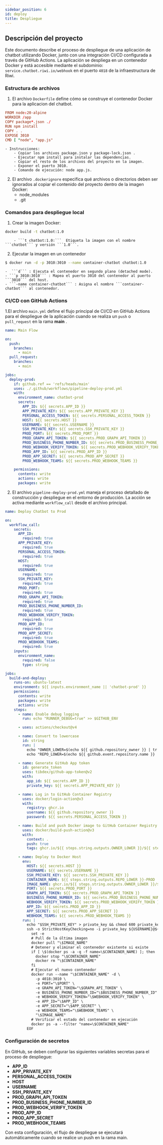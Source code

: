 ```yaml
---
sidebar_position: 6
id: deploy
title: Despliegue
---
```

## Descripción del proyecto

Este documento describe el proceso de despliegue de una aplicación de chatbot utilizando
Docker, junto con una integración CI/CD configurada a través de GitHub Actions. La aplicación
se despliega en un contenedor Docker y está accesible mediante el subdominio:
```service.chatbot.riwi.io/webhook``` en el puerto ```4018``` de la infraestructura de Riwi.

### Estructura de archivos 

1. El archivo ```Dockerfile``` define cómo se construye el contenedor Docker para la aplicacion del chatbot.
```conf title="dockerfile"
FROM node:20-alpine
WORKDIR /app
COPY package*.json ./
RUN npm install
COPY . .
EXPOSE 3010
CMD [ "node", "app.js"
```
    - Instrucciones:
        - Copiar los archivos package.json y package-lock.json .
        - Ejecutar npm install para instalar las dependencias.
        - Copiar el resto de los archivos del proyecto en la imagen.
        - Exponer el puerto 3010.
        - Comando de ejecución: node app.js.
2. El archivo ```.dockerignore``` especifica qué archivos o directorios deben ser ignorados al copiar el
contenido del proyecto dentro de la imagen Docker:
     - node_modules
     - .git  

### Comandos para despliegue local 
1. Crear la imagen Docker:
```.bash
docker build -t chatbot:1.0
```
        - ```t chatbot:1.0:```  Etiqueta la imagen con el nombre ```chatbot``` y versión ```1.0```.
2. Ejecutar la imagen en un contenedor
```.bash
$ docker run -d -p 3010:3010 --name container-chatbot chatbot:1.0
```
    -  ```d``` : Ejecuta el contenedor en segundo plano (detached mode).
    - ```p 3010:3010``` : Mapea el puerto 3010 del contenedor al puerto ```3010``` del host.
    - ```-name container-chatbot``` : Asigna el nombre ```container-chatbot``` al contenedor.

### CI/CD con GitHub Actions
1.El archivo ```main.yml``` define el flujo principal de CI/CD en GitHub Actions para el despliegue de la
aplicación cuando se realiza un ```push``` o ```pull_request``` en la rama **main** .

```yaml title="main.yml"
name: Main Flow

on:
  push:
    branches:
      - main
  pull_request:
    branches:
      - main

jobs:
  deploy-prod:
    if: github.ref == 'refs/heads/main'
    uses: ./.github/workflows/pipeline-deploy-prod.yml
    with:
      environment_name: chatbot-prod
      secrets:
        APP_ID: ${{ secrets.APP_ID }}
        APP_PRIVATE_KEY: ${{ secrets.APP_PRIVATE_KEY }}
        PERSONAL_ACCESS_TOKEN: ${{ secrets.PERSONAL_ACCESS_TOKEN }}
        HOST: ${{ secrets.HOST }}
        USERNAME: ${{ secrets.USERNAME }}
        SSH_PRIVATE_KEY: ${{ secrets.SSH_PRIVATE_KEY }}
        PROD_PORT: ${{ secrets.PROD_PORT }}
        PROD_GRAPH_API_TOKEN: ${{ secrets.PROD_GRAPH_API_TOKEN }}
        PROD_BUSINESS_PHONE_NUMBER_ID: ${{ secrets.PROD_BUSINESS_PHONE_NUMBER_ID }}
        PROD_WEBHOOK_VERIFY_TOKEN: ${{ secrets.PROD_WEBHOOK_VERIFY_TOKEN }}
        PROD_APP_ID: ${{ secrets.PROD_APP_ID }}
        PROD_APP_SECRET: ${{ secrets.PROD_APP_SECRET }}
        PROD_WEBHOOK_TEAMS: ${{ secrets.PROD_WEBHOOK_TEAMS }}

    permissions:
      contents: write
      actions: write
      packages: write
```

2. El archivo ```pipeline-deploy-prod.yml``` maneja el proceso detallado de construcción y despliegue en el
entorno de producción. La acción se activa mediante ```workflow_call``` desde el archivo principal.
``` yml title=:"pipeline-deploy-prod.yml"
name: Deploy Chatbot to Prod

on:
  workflow_call:
    secrets:
      APP_ID:
        required: true
      APP_PRIVATE_KEY:
        required: true
      PERSONAL_ACCESS_TOKEN:
        required: true
      HOST:
        required: true
      USERNAME:
        required: true
      SSH_PRIVATE_KEY:
        required: true
      PROD_PORT:
        required: true
      PROD_GRAPH_API_TOKEN:
        required: true
      PROD_BUSINESS_PHONE_NUMBER_ID:
        required: true
      PROD_WEBHOOK_VERIFY_TOKEN:
        required: true
      PROD_APP_ID:
        required: true
      PROD_APP_SECRET:
        required: true
      PROD_WEBHOOK_TEAMS:
        required: true
    inputs:
      environment_name:
        required: false
        type: string

jobs:
  build-and-deploy:
    runs-on: ubuntu-latest
    environment: ${{ inputs.environment_name || 'chatbot-prod' }}
    permissions:
      contents: write
      packages: write
      actions: write
    steps:
      - name: Enable debug logging
        run: echo "RUNNER_DEBUG=true" >> $GITHUB_ENV

      - uses: actions/checkout@v4

      - name: Convert to lowercase
        id: string
        run: |
          echo "OWNER_LOWER=$(echo ${{ github.repository_owner }} | tr '[:upper:]' '[:lower:]')" >> $GITHUB_OUTPUT
          echo "REPO_LOWER=$(echo ${{ github.event.repository.name }} | tr '[:upper:]' '[:lower:]')" >> $GITHUB_OUTPUT

      - name: Generate GitHub App token
        id: generate_token
        uses: tibdex/github-app-token@v2
        with:
          app_id: ${{ secrets.APP_ID }}
          private_key: ${{ secrets.APP_PRIVATE_KEY }}

      - name: Log in to GitHub Container Registry
        uses: docker/login-action@v3
        with:
          registry: ghcr.io
          username: ${{ github.repository_owner }}
          password: ${{ secrets.PERSONAL_ACCESS_TOKEN }}

      - name: Build and push Docker image to GitHub Container Registry
        uses: docker/build-push-action@v3
        with:
          context: .
          push: true
          tags: ghcr.io/${{ steps.string.outputs.OWNER_LOWER }}/${{ steps.string.outputs.REPO_LOWER }}:${{ github.sha }}

      - name: Deploy to Docker Host
        env:
          HOST: ${{ secrets.HOST }}
          USERNAME: ${{ secrets.USERNAME }}
          SSH_PRIVATE_KEY: ${{ secrets.SSH_PRIVATE_KEY }}
          CONTAINER_NAME: ${{ steps.string.outputs.REPO_LOWER }}-PROD
          IMAGE_NAME: ghcr.io/${{ steps.string.outputs.OWNER_LOWER }}/${{ steps.string.outputs.REPO_LOWER }}:${{ github.sha }}
          PORT: ${{ secrets.PROD_PORT }}
          GRAPH_API_TOKEN: ${{ secrets.PROD_GRAPH_API_TOKEN }}
          BUSINESS_PHONE_NUMBER_ID: ${{ secrets.PROD_BUSINESS_PHONE_NUMBER_ID }}
          WEBHOOK_VERIFY_TOKEN: ${{ secrets.PROD_WEBHOOK_VERIFY_TOKEN }}
          APP_ID: ${{ secrets.PROD_APP_ID }}
          APP_SECRET: ${{ secrets.PROD_APP_SECRET }}
          WEBHOOK_TEAMS: ${{ secrets.PROD_WEBHOOK_TEAMS }}
        run: |
          echo "$SSH_PRIVATE_KEY" > private_key && chmod 600 private_key
          ssh -o StrictHostKeyChecking=no -i private_key ${USERNAME}@${HOST} << EOF
            set -e
            # Pull de la última imagen
            docker pull "\$IMAGE_NAME"
            # Detener y eliminar el contenedor existente si existe
            if [ \$(docker ps -a -q -f name=\$CONTAINER_NAME) ]; then
              docker stop "\$CONTAINER_NAME"
              docker rm "\$CONTAINER_NAME"
            fi
            # Ejecutar el nuevo contenedor
            docker run --name "\$CONTAINER_NAME" -d \
              -p 4018:3010 \
              -e PORT="\$PORT" \
              -e GRAPH_API_TOKEN="\$GRAPH_API_TOKEN" \
              -e BUSINESS_PHONE_NUMBER_ID="\$BUSINESS_PHONE_NUMBER_ID" \
              -e WEBHOOK_VERIFY_TOKEN="\$WEBHOOK_VERIFY_TOKEN" \
              -e APP_ID="\$APP_ID" \
              -e APP_SECRET="\$APP_SECRET" \
              -e WEBHOOK_TEAMS="\$WEBHOOK_TEAMS" \
              "\$IMAGE_NAME"
            # Verificar el estado del contenedor en ejecución
            docker ps -a --filter "name=\$CONTAINER_NAME"
          EOF
```
### Configuración de secretos
En GitHub, se deben configurar las siguientes variables secretas para el proceso de despliegue:

- **APP_ID**
- **APP_PRIVATE_KEY**
- **PERSONAL_ACCESS_TOKEN**
- **HOST**
- **USERNAME**
- **SSH_PRIVATE_KEY**
- **PROD_GRAPH_API_TOKEN**
- **PROD_BUSINESS_PHONE_NUMBER_ID**
- **PROD_WEBHOOK_VERIFY_TOKEN**
- **PROD_APP_ID**
- **PROD_APP_SECRET**
- **PROD_WEBHOOK_TEAMS**

Con esta configuración, el flujo de despliegue se ejecutará automáticamente cuando se realice un push en la rama main.